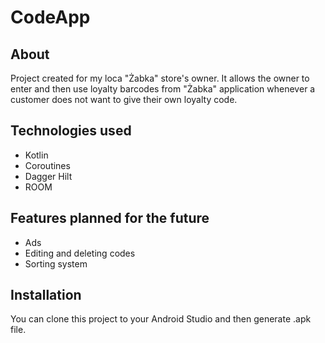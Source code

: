 # CodeApp

## About

Project created for my loca "Żabka" store's owner. It allows the owner to enter and then use loyalty barcodes from "Żabka" application whenever a customer does not want to give their own loyalty code.

## Technologies used

- Kotlin
- Coroutines
- Dagger Hilt
- ROOM


## Features planned for the future

- Ads
- Editing and deleting codes
- Sorting system

## Installation

You can clone this project to your Android Studio and then generate .apk file.
